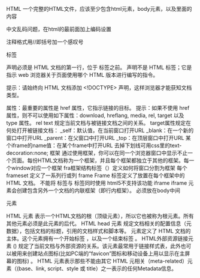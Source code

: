 HTML
一个完整的HTML文件，应该至少包含html元素，body元素，以及里面的内容

中文乱码问题，在html的最前面加上编码设置
<head>
<meta http-equiv="Content-Type" content="text/html; charset=UTF-8">
</head> 
注释格式用<! This is a comment >//即括号加一个感叹号

标签
<!DOCTYPE>
<!DOCTYPE> 声明必须是 HTML 文档的第一行，位于 <html> 标签之前。
<!DOCTYPE> 声明不是 HTML 标签；它是指示 web 浏览器关于页面使用哪个 HTML 版本进行编写的指令。
提示：请始终向 HTML 文档添加 <!DOCTYPE> 声明，这样浏览器才能获知文档类型。

<a>
属性：最重要的属性是 href 属性，它指示链接的目标。
提示：如果不使用 href 属性，则不可以使用如下属性：download, hreflang, media, rel, target 以及 type 属性。
rel	text	规定当前文档与被链接文档之间的关系。 
target属性规定在何处打开被链接文档：
_self：默认值，在当前窗口打开URL
_blank：在一个新的窗口中打开URL
_parent：在父窗口中打开URL
_top：在顶层窗口中打开URL
某个iframe的name值：在某个frame中打开URL
去掉下划线可用css里的text-decoration:none;
框架
通过使用框架，你可以在同一个浏览器窗口中显示不止一个页面。每份HTML文档称为一个框架，并且每个框架都独立于其他的框架。每一个window对应一个框架
fra框架结构标签（<frameset>）定义如何将窗口分割为框架
每个 frameset 定义了一系列行或列
frame
Frame 标签定义了放置在每个框架中的 HTML 文档。
不能将 <body></body> 标签与 <frameset></frameset> 标签同时使用
html5不支持该功能
iframe
iframe 元素会创建包含另外一个文档的内联框架（即行内框架）。
必须放在body中间

元素
<html>	HTML <html> 元素 表示一个HTML文档的根（顶级元素），所以它也被称为根元素。所有其他元素必须是此元素的后代。
<head>	HTML head 元素 规定文档相关的配置信息（元数据），包括文档的标题，引用的文档样式和脚本等。
<body> 元素定义了 HTML 文档的主体。这个元素拥有一个开始标签 <body>，以及一个结束标签 </body>。
<link>	HTML外部资源链接元素 (<link>) 规定了当前文档与外部资源的关系。该元素最常用于链接样式表，此外也可以被用来创建站点图标(比如PC端的“favicon”图标和移动设备上用以显示在主屏幕的图标) 。
<meta>	HTML <meta> 元素表示那些不能由其它 HTML 元相关（meta-related）元素（(base、link, script、style 或 title）之一表示的任何Metadata信息。
<style>	HTML的<style>元素包含文档的样式信息或者文档的部分内容。默认情况下，该标签的样式信息通常是CSS的格式。
<title>	HTML <title> 元素 定义文档的标题，显示在Browser的标题栏或标签页上。它只应该包含文本，若是包含有标签，则它包含的任何标签都将被忽略。
<nav>	HTML <nav>元素表示页面的一部分，其目的是在当前文档或其他文档中提供导航链接。导航部分的常见示例是菜单，目录和索引。
文本内容
<li>	HTML <li> 元素 （或称 HTML 列表条目元素） 用于表示列表里的条目。它必须包含在一个父元素里：一个有序列表(ol)，一个无序列表(ul)，或者一个菜单 (menu)。在菜单或者无序列表里，列表条目通常用点排列显示；在有序列表里，列表条目通常在左边显示按升序排列的计数，例如数字或者字母。
<div>	HTML <div> 元素 (或 HTML 文档分区元素) 是一个通用型的流内容容器，在不使用CSS的情况下，其对内容或布局没有任何影响。
<ol>	HTML <ol> 元素表示有序列表，通常渲染为一个带编号的列表。
内联文本语义
使用 HTML 内联文本语义（Inline text semantics）定义一个单词、一行内容，或任意文字的语义、结构或样式。
<a>	HTML <a> 元素（或称锚元素）可以创建通向其他网页、文件、同一页面内的位置、电子邮件地址或任何其他 URL 的超链接。
<b>	HTML提醒注意（Bring Attention To）元素（<b>）用于吸引读者的注意到该元素的内容上（如果没有另加特别强调）。这个元素过去被认为是粗体（Boldface）元素，并且大多数浏览器仍然将文字显示为粗体。尽管如此，你不应将 <b> 元素用于显示粗体文字；替代方案是使用 CSS font-weight 属性来创建粗体文字。
<br>	HTML <br> 元素在文本中生成一个换行（回车）符号。此元素在写诗和地址时很有用，这些地方的换行都非常重要。
<code>	HTML <code> 元素呈现一段计算机代码. 默认情况下, 它以浏览器的默认等宽字体显示.
<i>	HTML元素 <i> 用于表现因某些原因需要区分普通文本的一系列文本。例如技术术语、外文短语或是小说中人物的思想活动等，它的内容通常以斜体显示。
<span>	HTML <span> 元素是短语内容的通用行内容器，并没有任何特殊语义。可以使用它来编组元素以达到某种样式意图（通过使用类或者Id属性），或者这些元素有着共同的属性，比如lang。应该在没有其他合适的语义元素时才使用它。<span> 与 div 元素很相似，但 div 是一个 块元素 而 <span> 则是 行内元素 .
<strong>	Strong 元素 (<strong>)表示文本十分重要，一般用粗体显示。
图片和多媒体
<img>	HTML <img> 元素将一份图像嵌入文档
<video>	HTML <video> 元素 用于在HTML或者XHTML文档中嵌入媒体播放器，用于支持文档内的视频播放。
<audio>	HTML <audio> 元素用于在文档中嵌入音频内容。 <audio> 元素可以包含一个或多个音频资源， 这些音频资源可以使用 src 属性或者source 元素来进行描述：浏览器将会选择最合适的一个来使用。也可以使用 MediaStream 将这个元素用于流式媒体。
内嵌内容
frame框架
iframe框架
表格内容
表单

<button>	HTML <button> 元素表示一个可点击的按钮，可以用在表单或文档其它需要使用简单标准按钮的地方。
<form>	HTML <form> 元素表示文档中的一个区域，此区域包含交互控件，用于向 Web 服务器提交信息。
<input>	HTML <input> 元素用于为基于Web的表单创建交互式控件，以便接受来自用户的数据; 可以使用各种类型的输入数据和控件小部件，具体取决于设备和user agent。
<label>	HTML <label> 元素（标签）表示用户界面中某个元素的说明。
<output>	HTML <output> 标签表示计算或用户操作的结果。

HTML 提示：使用小写标签
HTML 标签对大小写不敏感：<P> 等同于 <p>。许多网站都使用大写的 HTML 标签。



旧约
属性用来修饰标签的，比如要设置一个标题居中
<h1 align="center">居中标题</h1>
写在开始标签里的 align="center" 就叫属性，align 是属性名，center 是属性值
属性值应该使用双引号括起来

html使用<!--输入内容 --> 进行注释

标题会自动粗体，大写其中的内容，并且带有换行效果
一般会使用<h1> 到 <h6> 分别表示不同大小的标题
<h1>标题1</h1>
<h2>标题2</h2>
<h3>标题3</h3>
<h4>标题4</h4>
<h5>标题5</h5>
<h6>标题5</h6>

<p>标签即表示段落是paragraph的缩写，自带换行效果.。在p标签中的文本会自动换行，不在p标签中的，不会自动换行

<b><strong>都可以用来实现粗体的效果
区别：
b是bold的缩写，仅仅表示该文本是粗体的，并不暗示这段文字的重要性
strong虽然也是粗体，但是更多的是强调语义上的加重，提醒用户该文本的重要性。 在SEO（搜索引擎优化）的时候，也更加容易帮助用户找到重点的内容
推荐使用strong

特殊元素：
<br/>表示换行
<hr/>表示一行水平线

<i>和<em>都可以表示斜体效果
区别：
i是italic的缩写，仅仅表示该文本是斜体的，并不暗示这段文字的重要性
em 是 Emphasized的缩写，虽然也是斜体，但是更多的是强调语义上的加重，提醒用户该文本的重要性。 常常用于引入新的术语的时候使用。

通过嵌套实现多种效果
嵌套即标签中有标签
<strong><i>同时有粗体和斜体</i></strong>

有时候，需要在网页上显示代码，比如java代码就需要用到pre

<del>即删除标签delete的缩写
注：<s>也有删除效果，但很多浏览器不支持。

<ins>即下划线标签

图像引用
若是同一目录下图片<img src="example.gif"/>
若是上上一级目录下图片<img src="../../example.gif"/>
若使用绝对路径在前面加上file://<img src="file://c:/example.gif"/>

图像大小
如果设置的大小比原图片大，则会产生失真效果
<img width="200" height="200" src="https://how2j.cn/example.gif"/>

图像居中
img不能够自己居中，需要放在其他能够居中的标签中实现这个效果，比如h1标签,p标签.
经常采用的手段是放在div中居中
<div align="center">
 <img src="example.gif"/>

如果图片不存在，默认会显示一个缺失图片，这是不友好的。所以可以加上alt属性。
当图片存在的时候，alt是不会显示的，当图片不存在的时候，alt就会出现
<img src="example_not_exist.gif" alt="这个是一个图片" />

超链
<a>标签即用来显示超链
完整元素是<a href="跳转到的页面地址">超链显示文本</a>

在新的页面打开超链
新增属性target
<a href="http://www.12306.cn" target="_blank">http://www.12306.cn</a>

超链上的提示文字
当鼠标放在超链上的时候，就会弹出提示文字
<a href="http://www.12306.com"
 title="跳转到http://www.12306.com">www.12306.com</a>

使用图片作为超链
<a href="http://www.12306.com">
<img src="https://how2j.cn/example.gif"/>
</a>

表格
<table>标签用于显示一个表格
<tr> 表示行
<td> 表示列又叫单元格
例：两行两列
<table>
  <tr>
      <td>1</td>
      <td>2</td>
  </tr>
  <tr>
      <td>3</td>
      <td>4</td>
  </tr>
 </table>
带边框的表格，设置table的属性border
<table border="1">
设置table宽度通过设置table的属性 width，px即像素的意思。
<table border="1" width="200px">
单元格宽度绝对值通过设置td的属性width，同一列自动继承该属性，另一列由table宽度和1单元格的宽度之差的平均值决定
 <td width="50px">1</td>
单元格宽度相对值通过设置td的属性width为百分数，该百分数为td占table的百分数
 <td width="80%">1</td>
单元格水平对齐用设置td的属性align
<td width="50%" align="lenter/right">1</td>
单元格垂直对齐用设置td的属性valign
<td width="50%" valign="top/middle/bottom" >1</td>
水平合并用设置td的属性colspan
横跨两行, 垂直合并用设置td的属性rowspan
<td rowspan="2">1,3</td>
背景色用设置tr或者td的属性bgcolor，以td属性决定最后效果
<tr bgcolor="gray">
<td  bgcolor="pink">b</td>
列表
列表分无序列表和有序列表
分别用<ul>标签和<ol>标签表示，有序列表自带顺序编号
<ul>
<li>DOTA</li>
<li>LOL</li>
</ul>
<div>，<span>这两种标签都是布局用的，这种标签本身没有任何显示效果，通常是用来结合css进行页面布局
div和span的区别
div是块元素，即自动换行。常见的块元素还有h1,table,p
span是内联元素，即不会换行。常见的内联元素还有img,a,b,strong
使用<font>标签表示字体
font常用的属性有 color和size, 分别表示颜色和大小
<font color="green">绿色默认大小字体</font>
<br>
<font color="blue" size="+2">蓝色大2号字体</font>
<br>
<font color="red" size="-2">红色小2号字体</font>
在html中，颜色通常使用两种方式来表示：
1. 颜色名，比如red, blue
2. 颜色对应的16进制，比如#ff0000 就表示红色

<iframe> 即内联框架，通过内联框架 可以实现在网页中“插入”网页
相当于浏览器里面有个小浏览器，在这个小浏览器中，打开另一个网页

<input type="text"> 即表示文本框
并且只能够输入一行
如果要输入多行
使用文本域<textarea>
用size属性设置文本框长度
用属性value设置文本框初始文字
用属性placeholder设置文本框背景文字
<input type="password"> 即表示密码框
输入的数据会自动显示为星号

表单form
action="/study/login.jsp" 表示把账号和密码提交到login.jsp这个页面去
例：
<form action="https://how2j.cn/study/login.jsp">
账号：<input type="text" name="name"> <br/>
密码：<input type="password" name="password" > <br/>
<input type="submit" value="登陆">
</form>

使用method="get" 提交数据 是常用的提交数据的方式
如果form元素没有提供method属性，默认就是get方式提交数据
get方式的一个特点就是，可以在浏览器的地址栏看到提交的参数，即便是密码也看得到
<form method="get" action="https://how2j.cn/study/login.jsp">
使用method="post" 也可以提交数据
post不会在地址栏显示提交的参数
如果要提交二进制数据，比如上传文件，必须采用post方式
get和post的区别
get是form默认的提交方式
如果通过一个超链访问某个地址，是get方式；如果在地址栏直接输入某个地址，是get方式。提交数据会在浏览器显示出来，不可以用于提交二进制数据，比如上传文件
post必须在form上通过 method="post" 显示指定
提交数据不会在浏览器显示出来，可以用于提交二进制数据，比如上传文件

<input type="radio" > 表示单选框
//此时两选项可以同时选，但选上还需设置可取消
单选1 <input type="radio" >
单选2 <input type="radio" >
设置默认选中<input type="radio" checked="checked" >
分组即，多个单选框，都在一个分组里，同一时间，只能选中一个单选框
将多个单选框的name属性设置相同即可
<input type="radio" name="sth" checked="checked" >

<input type="checkbox"> 即表示复选框
//即使name属性相同也不影响多选，可直接取消

下拉列表
<select> 即下拉列表，需要配合<option>使用
<select >
 <option >苍老师</option>
 <option >高树玛利亚</option>
 <option >遥美</option>
</select>
属性size设置下拉列表高度
<select size="3" multiple="multiple">
使用多选，用ctrl或者shift进行多选
对option元素设置selected="selected" 属性，默认选中该option
用style属性设置选项宽度style="width: 60px;"

<textarea> 即文本域
与文本框不同的是，文本域可以有多行，并且可以有滚动条
<textarea cols="30" rows="8">
使用属性cols(每行可容纳的字符)和rows设置宽度和行数

按钮
<input type="button"> 即普通按钮，普通按钮不具备提交form的效果  
<input type="submit"> 即为提交按钮，用于提交form，把数据提交到服务端 
<input type="reset"> 重置按钮 可以把输入框的改动复原
<input type="image" > 即使用图像作为按钮进行form的提交
<button></button>即按钮标签
与<input type="button">不同的是，<button>标签功能更为丰富；按钮标签里的内容可以是文字也可以是图像；如果button的type=“submit” ，那么它就具备提交form的功能。此时用图片提交则内容为图片，type为submit。
IE下button的type的默认值为button不具备提交功能，其他浏览器type的默认值是submit

新约
data属性
data-* 属性用于存储页面或应用程序的私有自定义数据。
data-* 属性赋予我们在所有 HTML 元素上嵌入自定义 data 属性的能力。
存储的（自定义）数据能够被页面的 JavaScript 中利用，以创建更好的用户体验（不进行 Ajax 调用或服务器端数据库查询）。
data-* 属性包括两部分：
属性名不应该包含任何大写字母，并且在前缀 "data-" 之后必须有至少一个字符
属性值可以是任意字符串
<element data-*="somevalue">

HTML
<!DOCTYPE>
用来声明html版本
html5：<!DOCTYPE html>
HTML4 三种文档类型：Strict、Transitional 以及 Frameset。
HTML5标准提供了哪些新的api
1.HTML5的新特性：
新的内容标签：header nav content footer article aside
更好的单元格体系:
音频、视频API:video audio
画布(Canvas) API//基于JavaScript
内联SVG//可伸缩矢量图形 (Scalable Vector Graphics)，基于xml
地理(Geolocation) API
网页存储(Web storage) API:localStorage,sessionStorage
拖拽释放(Drag and drop) API
新的表单控件calander date time email url search
新的input类型 color date datetime datetime-local email

html5有哪些新特性，如何处理html5新标签的浏览器兼容问题，如何区分html和html5？
1.h5不基于SGML，主要是关于图像、位置、存储、多任务等功能的增加；canvas、video、audio、本地离线存储：localStorage长期存储数据，浏览器关闭后数据不丢失；sessionStorage的数据在浏览器关闭后自动删除；语义化更好的内容元素：article/footer/header/nav/section;表单控件：calendar date、time、email、search；新的技术：webworker、websocket、geolocation
因此不需要对dtd进行引用，但是需要doctype来规范浏览器的行为，而html基于sgml，所以需要对dtd进行引用，才能告知浏览器文档使用的文档类型
2.ie8/7/6支持通过document.createElement方法产生的标签，可以利用这一特性让浏览器支持h5新标签，浏览器支持新标签后还需要添加标签默认的样式，当然也可以使用成熟的框架例
3.如何区分h5和html：doctype声明、新增的结构元素/功能元素
xhtml和html有什么区别
html是一种基本的web网页设计语言，xhtml是一个基于xml的置标语言；最主要的不同：xhtml元素必须被正确嵌套、必须关闭、标签必须小写、文档必须拥有根元素
简述一下src与href的区别
src用于替换当前元素；href用于在当前文档和引用资源之间确立联系。
src是source的缩写，指向外部资源的位置，指向的内容将会嵌入到文档中当前标签所在位置，需要下载且下载时会暂停其他活动
href是Hypertext Reference的缩写，指向网络资源所在位置，建立和当前元素（锚点）或当前文档（链接）之间的链接，不会暂停其他活动
行内元素有哪些，块级元素有哪些？
行内元素：a b span img input select strong I em
块级元素：div ul li ol table p dl dt dd h1-h6 from
常见空元素：br hr img input link meta
常见的块级(block)元素和行内(inline)元素，以及它们有何不同？
行内：a,b,span,img,strong,i,input,br
块级：div,h1~h6,li,table,ol,ul,hr
不同：行内元素的默认宽度只与内容有关，块级元素默认宽度直接占满一行。
行内元素水平排列，块级元素垂直排列；块级元素可包含行内元素，反之不行。
请阐述table的缺点
a. 太深的嵌套，比如table>tr>td>h3，会导致搜索引擎读取困难，而且，最直接的损失就是大大增加了冗余代码量。
b. 灵活性差，比如要将tr设置border等属性，是不行的，得通过td
c. 代码臃肿，当在table中套用table的时候，阅读代码会显得异常混乱
d. 混乱的colspan与rowspan，用来布局时，频繁使用他们会造成整个文档顺序混乱。
e. table需要多次计算才能确定好其在渲染树中节点的属性 
f. 不够语义
对web标准以及w3c的理解和认识
标签闭合，标签小写，不乱嵌套，提高机器人搜索几率，使用外链css和js脚本，结构行为表现的分离，文件下载与页面速度更快，内容能被更多的用户访问，内容能被更广泛的设备所访问，更少的代码和组件，容易维护改版方便，不需要变动页面内容，提高网站易用性;语义化的html即直观的认识标签，对搜索引擎的抓取有好处
rem em	 rpx px fr vw vh ch
px像素，rpx微信独有，自适应屏幕，规定屏幕宽750rpx；em绑定当前字体大小；rem绑定html字体大小 fr 网格布局剩余宽度的分配	vw 自适应视口,1vw为视口宽度1%，vh代表视口高度1% 		ch 数字0的宽度

advanced HTML
1. 表单里第一个button的type默认为submit，可能误触发表单提交
2. select 和 option 的 value 必须是字符串，不能是数字，否则会报错,如果是对象，可以用 JSON.stringify 来转换成字符串
3. select标签 无法在js里打开droplist，必须在用户交互事件里打开
4. 双层slot 
      <slot name="curent" slot='son-slot' ></slot>
5. 关闭iframe的PDF默认控制栏，在src的末尾加上‘#toolbar=0’
6. selector无法指定value，只能通过option的value属性来指定

